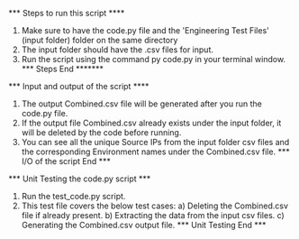 *** Steps to run this script ****
1. Make sure to have the code.py file and the 'Engineering Test Files' (input folder) folder on the same directory
2. The input folder should have the .csv files for input.
3. Run the script using the command py code.py in your terminal window.
*** Steps End *******

*** Input and output of the script ****
1. The output Combined.csv file will be generated after you run the code.py file.
2. If the output file Combined.csv already exists under the input folder, it will be deleted by the code before running.
3. You can see all the unique Source IPs from the input folder csv files and the corresponding Environment names under the Combined.csv file.
*** I/O of the script End ***

*** Unit Testing the code.py script ***
1. Run the test_code.py script.
2. This test file covers the below test cases:
    a) Deleting the Combined.csv file if already present. 
    b) Extracting the data from the input csv files.
    c) Generating the Combined.csv output file.
*** Unit Testing End ***
